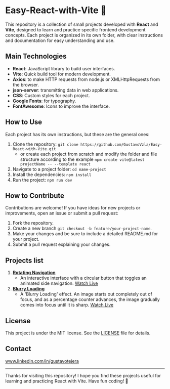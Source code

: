 # Easy-React-with-Vite 🚀

This repository is a collection of small projects developed with **React** and **Vite**, designed to learn and practice specific frontend development concepts. Each project is organized in its own folder, with clear instructions and documentation for easy understanding and use.

## Main Technologies

- **React**: JavaScript library to build user interfaces.
- **Vite**: Quick build tool for modern development.
- **Axios**: to make HTTP requests from node.js or XMLHttpRequests from the browser.
- **json-server**:  transmitting data in web applications.
- **CSS**: Custom styles for each project.
- **Google Fonts**: for typography.
- **FontAwesome**: Icons to improve the interface.

## How to Use

Each project has its own instructions, but these are the general ones:
1. Clone the repository: `git clone https://github.com/GustavoVzla/Easy-React-with-Vite.git`
   - or create each project from scratch and modify the folder and file structure according to the example `npm create vite@latest projectName -- --template react`
3. Navigate to a project folder: `cd name-project`
4. Install the dependencies: `npm install`
5. Run the project: `npm run dev`

## How to Contribute

Contributions are welcome! If you have ideas for new projects or improvements, open an issue or submit a pull request:
1. Fork the repository.
2. Create a new branch `git checkout -b feature/your-project-name`.
3. Make your changes and be sure to include a detailed README.md for your project.
4. Submit a pull request explaining your changes.


## Projects list

1. **[Rotating Navigation](rotating-navigation)**
   - An interactive interface with a circular button that toggles an animated side navigation. [Watch Live](https://rotating-navigation-zeta.vercel.app/)
2. **[Blurry Loading](blurry-loading)**
   - A 'Blurry Loading' effect. An image starts out completely out of focus, and as a percentage counter advances, the image gradually comes into focus until it is sharp. [Watch Live]([https://rotating-navigation-zeta.vercel.app/](https://blurry-loading-delta.vercel.app/))
  
## License

This project is under the MIT license. See the [LICENSE](LICENSE) file for details.

## Contact

www.linkedin.com/in/gustavotejera

---
Thanks for visiting this repository! I hope you find these projects useful for learning and practicing React with Vite. Have fun coding! 🚀
